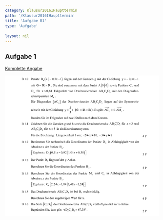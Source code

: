 ```yaml
---
category: Klausur2016IHaupttermin
path: '/Klausur2016IHaupttermin'
title: 'Aufgabe B1'
type: 'Aufgabe'

layout: nil
---
```


## Aufgabe 1
<p> <a href="https://www.isb.bayern.de/download/18517/2016_mi_ht.pdf"> Komplette Angabe </a> </p>
<img src="./Aufgabenstellungen/2016_mi_ht/2016_mi_ht_b1.png">


